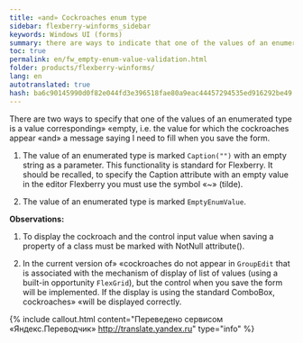 ```yaml
--- 
title: «and» Cockroaches enum type 
sidebar: flexberry-winforms_sidebar 
keywords: Windows UI (forms) 
summary: there are ways to indicate that one of the values of an enumerated type is a value corresponding to a blank "empty" 
toc: true 
permalink: en/fw_empty-enum-value-validation.html 
folder: products/flexberry-winforms/ 
lang: en 
autotranslated: true 
hash: ba6c90145990d0f82e044fd3e396518fae80a9eac44457294535ed916292be49 
--- 
```


There are two ways to specify that one of the values of an enumerated type is a value corresponding» «empty, i.e. the value for which the cockroaches appear «and» a message saying I need to fill when you save the form. 

1. The value of an enumerated type is marked `Caption("")` with an empty string as a parameter. This functionality is standard for Flexberry. It should be recalled, to specify the Caption attribute with an empty value in the editor Flexberry you must use the symbol «~» (tilde). 

2. The value of an enumerated type is marked `EmptyEnumValue`. 

__Observations:__ 

1. To display the cockroach and the control input value when saving a property of a class must be marked with NotNull attribute(). 

2. In the current version of» «cockroaches do not appear in `GroupEdit` that is associated with the mechanism of display of list of values (using a built-in opportunity `FlexGrid`), but the control when you save the form will be implemented. If the display is using the standard ComboBox, cockroaches» «will be displayed correctly. 




{% include callout.html content="Переведено сервисом «Яндекс.Переводчик» <http://translate.yandex.ru>" type="info" %}